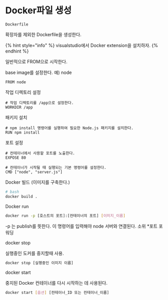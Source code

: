 # Docker파일 생성

```
Dockerfile
```

확장자를 제외한 Dockerfile을 생성한다.

{% hint style="info" %}
visualstudio에서 Docker extension을 설치하자.
{% endhint %}



일반적으로 FROM으로 시작한다.

base image를 설정한다. 예) node

```docker
FROM node
```



작업 디렉토리 설정

```docker
# 작업 디렉토리를 /app으로 설정한다.
WORKDIR /app
```



패키지 설치

```docker
# npm install 명령어를 실행하여 필요한 Node.js 패키지를 설치한다.
RUN npm install
```



포트 설정

```docker
# 컨테이너에서 사용할 포트를 노출한다.
EXPOSE 80
```



```docker
# 컨테이너가 시작될 때 실행되는 기본 명령어를 설정한다.
CMD ["node", "server.js"]
```



Docker 빌드 (이미지를 구축한다.)

```sh
# bash
docker build .
```



Docker run

```sh
docker run -p [호스트의 포트]:[컨테이너의 포트] [이미지_이름]
```

\-p 는 publish를 뜻한다. 이 명령어를 입력해야 node 서버와 연결된다. 소위 \*포트 포워딩



docker stop

실행중인 도커를 중지할때 사용.

```sh
docker stop [실행중인 이미지 이름]
```



docker start

중지된 Docker 컨테이너를 다시 시작하는 데 사용된다.

```bash
docker start [옵션] [컨테이너_ID 또는 컨테이너_이름]
```
